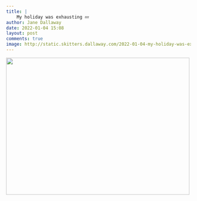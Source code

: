 ```yaml
---
title: |
    My holiday was exhausting 💤
author: Jane Dallaway
date: 2022-01-04 15:08
layout: post
comments: true
image: http://static.skitters.dallaway.com/2022-01-04-my-holiday-was-exhausting-zzz-fullsize-0.jpeg
---
```


<a href="http://static.skitters.dallaway.com/2022-01-04-my-holiday-was-exhausting-zzz-fullsize-0.jpeg"><img src="http://static.skitters.dallaway.com/2022-01-04-my-holiday-was-exhausting-zzz-thumb-0.jpeg" width="500" height="374"></a>



